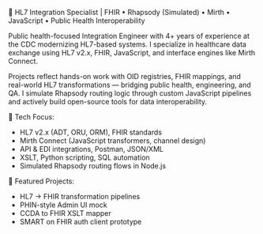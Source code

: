 
🔗 HL7 Integration Specialist | FHIR • Rhapsody (Simulated) • Mirth • JavaScript • Public Health Interoperability

Public health-focused Integration Engineer with 4+ years of experience at the CDC modernizing HL7-based systems. I specialize in healthcare data exchange using HL7 v2.x, FHIR, JavaScript, and interface engines like Mirth Connect.

Projects reflect hands-on work with OID registries, FHIR mappings, and real-world HL7 transformations — bridging public health, engineering, and QA. I simulate Rhapsody routing logic through custom JavaScript pipelines and actively build open-source tools for data interoperability.

🔧 Tech Focus:
- HL7 v2.x (ADT, ORU, ORM), FHIR standards
- Mirth Connect (JavaScript transformers, channel design)
- API & EDI integrations, Postman, JSON/XML
- XSLT, Python scripting, SQL automation
- Simulated Rhapsody routing flows in Node.js

🚀 Featured Projects:
- HL7 → FHIR transformation pipelines
- PHIN-style Admin UI mock
- CCDA to FHIR XSLT mapper
- SMART on FHIR auth client prototype



<!--### Hi there, I'm Jessica 👋🏽


* I love creating data solutions


<a href="https://github.com/anuraghazra/github-readme-stats">
  <img align="center" src="https://github-readme-stats.vercel.app/api?username=jessmaple&show_icons=true&theme=tokyonight" width="400" height="150"/>
</a>


### Tech

![Python](https://img.shields.io/badge/python-3670A0?style=for-the-badge&logo=python&logoColor=ffdd54)
![SQLite](https://img.shields.io/badge/sqlite-%2307405e.svg?style=for-the-badge&logo=sqlite&logoColor=white)
![Apache Spark](https://img.shields.io/badge/Apache%20Spark-E25A1C?style=for-the-badge&logo=apache-spark&logoColor=white)
![Power BI](https://img.shields.io/badge/Power%20BI-F2C811?style=for-the-badge&logo=power-bi&logoColor=white)
![Tableau](https://img.shields.io/badge/Tableau-E97627?style=for-the-badge&logo=tableau&logoColor=white)
![Apache Kafka](https://img.shields.io/badge/Apache%20Kafka-231F20?style=for-the-badge&logo=apache-kafka&logoColor=white)
![Apache Airflow](https://img.shields.io/badge/Apache%20Airflow-017CEE?style=for-the-badge&logo=apache-airflow&logoColor=white)
![MongoDB](https://img.shields.io/badge/MongoDB-47A248?style=for-the-badge&logo=mongodb&logoColor=white)
![Apache Cassandra](https://img.shields.io/badge/Apache%20Cassandra-1287B1?style=for-the-badge&logo=apache-cassandra&logoColor=white)


### Let's Connect
[![linkedin](https://img.shields.io/badge/Linkedin-0A66C2?style=for-the-badge&logo=linkedin&logocolor=white)](https://www.linkedin.com/in/jessmaple/) -->
